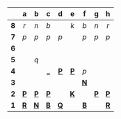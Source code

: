 |     |  a  |  b  |  c  |  d  |  e  |  f  |  g  |  h  |
|:---:|:---:|:---:|:---:|:---:|:---:|:---:|:---:|:---:|
|  **8**  |  _r_  |  _n_  |  _b_  |     |  _k_  |  _b_  |  _n_  |  _r_  |
|  **7**  |  _p_  |  _p_  |  _p_  |  _p_  |     |  _p_  |  _p_  |  _p_  |
|  **6**  |     |     |     |     |     |     |     |     |
|  **5**  |     |  _q_  |     |     |     |     |     |     |
|  **4**  |     |     |  [_](http://localhost:8080/api/chess/play?move=c2c4)  |  [**P**](https://github.com/grim-kalman)  |  [**P**](https://github.com/grim-kalman)  |  _p_  |     |     |
|  **3**  |     |     |     |     |     |  [**N**](https://github.com/grim-kalman)  |     |     |
|  **2**  |  [**P**](https://github.com/grim-kalman)  |  [**P**](https://github.com/grim-kalman)  |  [**P**](http://localhost:8080/api/chess/select?square=c2)  |     |  [**K**](http://localhost:8080/api/chess/select?square=e2)  |     |  [**P**](https://github.com/grim-kalman)  |  [**P**](https://github.com/grim-kalman)  |
|  **1**  |  [**R**](https://github.com/grim-kalman)  |  [**N**](https://github.com/grim-kalman)  |  [**B**](https://github.com/grim-kalman)  |  [**Q**](http://localhost:8080/api/chess/select?square=d1)  |     |  [**B**](https://github.com/grim-kalman)  |     |  [**R**](https://github.com/grim-kalman)  |
